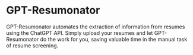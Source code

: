 # GPT-Resumonator
GPT-Resumonator automates the extraction of information from resumes using the ChatGPT API. Simply upload your resumes and let GPT-Resumonator do the work for you, saving valuable time in the manual task of resume screening.
